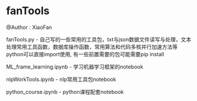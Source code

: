 # fanTools

@Author : XiaoFan

fanTools.py - 自己写的一些常用的工具包，txt与json数据文件读写与处理，文本处理常用工具函数，数据库操作函数，常用算法和代码多核并行加速方法等
python可以直接import使用, 有一些前置需要的包可能需要pip install

ML_frame_learning.ipynb - 学习机器学习框架的notebook

nlpWorkTools.ipynb - nlp常用工具包notebook

python_course.ipynb - python课程配套notebook
